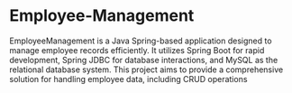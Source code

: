 # Employee-Management
EmployeeManagement is a Java Spring-based application designed to manage employee records efficiently. It utilizes Spring Boot for rapid development, Spring JDBC for database interactions, and MySQL as the relational database system. This project aims to provide a comprehensive solution for handling employee data, including CRUD operations
